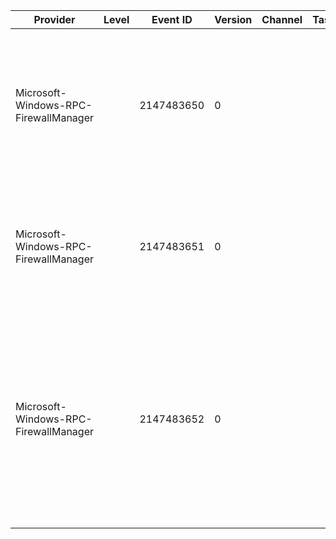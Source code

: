 Provider                               |  Level  |  Event ID    |  Version  |  Channel  |  Task  |  Opcode  |  Keyword  |  Message
---------------------------------------|---------|--------------|-----------|-----------|--------|----------|-----------|--------------------------------------------------------------------------------------------------------------------------------------------------------------------------------------------------
Microsoft-Windows-RPC-FirewallManager  |         |  2147483650  |  0        |           |        |          |           |  An attempt to retrieve firewall filter with key {FilterKey} has failed with error {ErrorStatus}. RPC is not able to enforce this filter.
Microsoft-Windows-RPC-FirewallManager  |         |  2147483651  |  0        |           |        |          |           |  An attempt to add firewall filter with key {FilterKey} has failed with error {ErrorStatus}. RPC is not able to add this filter.
Microsoft-Windows-RPC-FirewallManager  |         |  2147483652  |  0        |           |        |          |           |  An attempt to delete firewall filter with key {FilterKey} has failed with error {ErrorStatus}. RPC is not able to remove this filter. User Action Verify that the machine has sufficient memory.